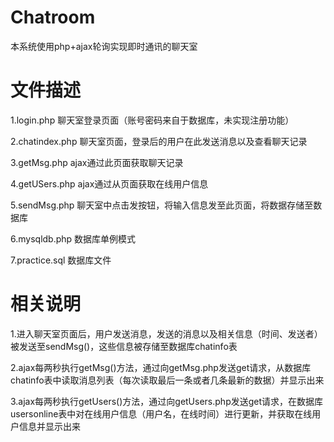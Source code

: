 # Chatroom
本系统使用php+ajax轮询实现即时通讯的聊天室

文件描述
===============================================
1.login.php
    聊天室登录页面（账号密码来自于数据库，未实现注册功能）
    
2.chatindex.php
    聊天室页面，登录后的用户在此发送消息以及查看聊天记录
    
3.getMsg.php
    ajax通过此页面获取聊天记录
    
4.getUSers.php
    ajax通过从页面获取在线用户信息
    
5.sendMsg.php
    聊天室中点击发按钮，将输入信息发至此页面，将数据存储至数据库
    
6.mysqldb.php
    数据库单例模式
    
7.practice.sql
    数据库文件

相关说明
===============================================
1.进入聊天室页面后，用户发送消息，发送的消息以及相关信息（时间、发送者）被发送至sendMsg()，这些信息被存储至数据库chatinfo表

2.ajax每两秒执行getMsg()方法，通过向getMsg.php发送get请求，从数据库chatinfo表中读取消息列表（每次读取最后一条或者几条最新的数据）并显示出来

3.ajax每两秒执行getUsers()方法，通过向getUsers.php发送get请求，在数据库usersonline表中对在线用户信息（用户名，在线时间）进行更新，并获取在线用户信息并显示出来
